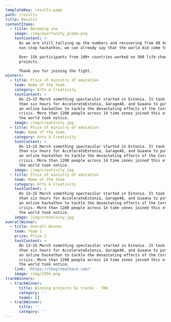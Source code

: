 ```yaml
---
templateKey: results-page
path: /results
title: Results
contentItems:
  - title: Becoming one
    image: /img/oportunity_globe.png
    textContent: >-
      As we are still tallying up the numbers and recovering from 48 hours of
      non-stop hackathon, we can already say that the world did come together. 

      Over 15k participants from 100+ countries worked on 500 life-changing
      projects. 

      Thank you for joining the fight.
winners:
  - title: Price of ministry of education
    team: Name of the team
    category: Arts & Creativity
    textContent: >
      On 13–15 March something spectacular started in Estonia. It took fewer
      than six hours for AccelerateEstonia, Garage48, and Guaana to put together
      an online hackathon to tackle the devastating effects of the Coronavirus
      crisis. More than 1200 people across 14 time zones joined this effort and
      the world took notice.
    image: /img/creativity.jpg
  - title: Price of ministry of education
    team: Name of the team
    category: Arts & Creativity
    textContent: >
      On 13–15 March something spectacular started in Estonia. It took fewer
      than six hours for AccelerateEstonia, Garage48, and Guaana to put together
      an online hackathon to tackle the devastating effects of the Coronavirus
      crisis. More than 1200 people across 14 time zones joined this effort and
      the world took notice.
    image: /img/creativity.jpg
  - title: Price of ministry of education
    team: Name of the team
    category: Arts & Creativity
    textContent: >
      On 13–15 March something spectacular started in Estonia. It took fewer
      than six hours for AccelerateEstonia, Garage48, and Guaana to put together
      an online hackathon to tackle the devastating effects of the Coronavirus
      crisis. More than 1200 people across 14 time zones joined this effort and
      the world took notice.
    image: /img/creativity.jpg
overallWinner:
  - title: Overall Winner
    team: Team 1
    prize: Prize 1
    textContent: >
      On 13–15 March something spectacular started in Estonia. It took fewer
      than six hours for AccelerateEstonia, Garage48, and Guaana to put together
      an online hackathon to tackle the devastating effects of the Coronavirus
      crisis. More than 1200 people across 14 time zones joined this effort and
      the world took notice.
    link: 'https://theglobalhack.com/'
    image: /img/195k.png
trackWinners:
  - trackWinner:
      title: Winning projects by tracks - TBA
      category: ''
      teams: []
  - trackWinner:
      title: ''
      category: ''
---
```

